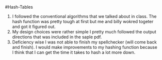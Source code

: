 #Hash-Tables
1. I followed the conventional algorithms that we talked about in class. The hash function was pretty tough at first but me and billy wokred togeter and got it figured out.
2.  My design choices were rather simple I pretty much followed the output directions that was included in the saple pdf.
3. Deficiency wise I was not able to finish my spellchecker (will come back and finish). I would make improvements to my hashing function because I think that I can get the time it takes to hash a lot more down.
